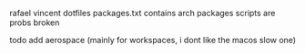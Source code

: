 rafael vincent dotfiles
packages.txt contains arch packages
scripts are probs broken

todo add aerospace
(mainly for workspaces, i dont like the macos slow one)
